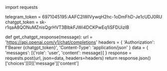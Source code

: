 import requests

telegram_token = 6971045195:AAFC2IWlVywqH2hc-1oDmFhD-Je1cUDJ0RU
chatgpt_token = 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

def get_chatgpt_response(message):
    url = 'https://api.openai.com/v1/chat/completions'
    headers = {
        'Authorization': f'Bearer {chatgpt_token}',
        'Content-Type': 'application/json'
    }
    data = {
        'messages': [{'role': 'user', 'content': message}]
    }
    response = requests.post(url, json=data, headers=headers)
    return response.json()['choices'][0]['message']['content']

<!---
ashi2033/ashi2033 is a ✨ special ✨ repository because its `README.md` (this file) appears on your GitHub profile.
You can click the Preview link to take a look at your changes.
--->
